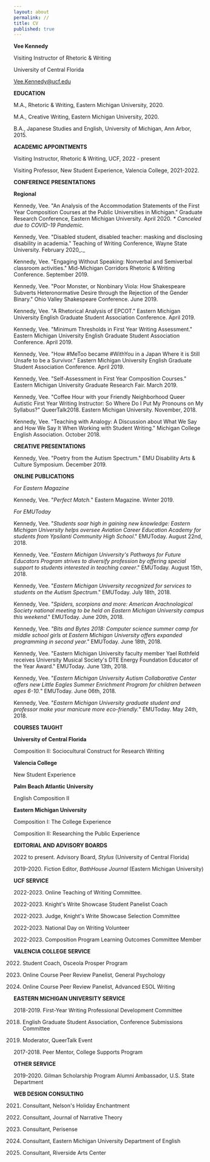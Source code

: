 ```yaml
---
layout: about
permalink: //
title: CV
published: true
---
```


**Vee Kennedy**

Visiting Instructor of Rhetoric & Writing 

University of Central Florida

Vee.Kennedy@ucf.edu 

**EDUCATION**

M.A., Rhetoric & Writing, Eastern Michigan University, 2020.

M.A., Creative Writing, Eastern Michigan University, 2020.

B.A., Japanese Studies and English, University of Michigan, Ann Arbor, 2015.

**ACADEMIC APPOINTMENTS**

Visiting Instructor, Rhetoric & Writing, UCF, 2022 - present

Visiting Professor, New Student Experience, Valencia College, 2021-2022.

**CONFERENCE PRESENTATIONS**

**Regional**

Kennedy, Vee. "An Analysis of the Accommodation Statements of the First Year Composition Courses at the Public Universities in Michigan." Graduate Research Conference, Eastern Michigan University. April 2020. _\* Canceled due to COVID-19 Pandemic._

Kennedy, Vee. "Disabled student, disabled teacher: masking and disclosing disability in academia." Teaching of Writing Conference, Wayne State University. February 2020_._

Kennedy, Vee. "Engaging Without Speaking: Nonverbal and Semiverbal classroom activities." Mid-Michigan Corridors Rhetoric & Writing Conference. September 2019.

Kennedy, Vee. "Poor Monster, or Nonbinary Viola: How Shakespeare Subverts Heteronormative Desire through the Rejection of the Gender Binary." Ohio Valley Shakespeare Conference. June 2019.

Kennedy, Vee. "A Rhetorical Analysis of EPCOT." Eastern Michigan University English Graduate Student Association Conference. April 2019.

Kennedy, Vee. "Minimum Thresholds in First Year Writing Assessment." Eastern Michigan University English Graduate Student Association Conference. April 2019.

Kennedy, Vee. "How #MeToo became #WithYou in a Japan Where it is Still Unsafe to be a Survivor." Eastern Michigan University English Graduate Student Association Conference. April 2019.

Kennedy, Vee. "Self-Assessment in First Year Composition Courses." Eastern Michigan University Graduate Research Fair. March 2019.

Kennedy, Vee. "Coffee Hour with your Friendly Neighborhood Queer Autistic First Year Writing Instructor: So Where Do I Put My Pronouns on My Syllabus?" QueerTalk2018. Eastern Michigan University. November, 2018.

Kennedy, Vee. "Teaching with Analogy: A Discussion about What We Say and How We Say It When Working with Student Writing." Michigan College English Association. October 2018.

**CREATIVE PRESENTATIONS**

Kennedy, Vee. "Poetry from the Autism Spectrum." EMU Disability Arts & Culture Symposium. December 2019.

**ONLINE PUBLICATIONS**

_For Eastern Magazine_

Kennedy, Vee. "_Perfect Match._" Eastern Magazine. Winter 2019.

_For EMUToday_

Kennedy, Vee. "_Students soar high in gaining new knowledge: Eastern Michigan University helps oversee Aviation Career Education Academy for students from Ypsilanti Community High School_." EMUToday. August 22nd, 2018.

Kennedy, Vee. "_Eastern Michigan University's Pathways for Future Educators Program strives to diversify profession by offering special support to students interested in teaching career_." EMUToday. August 15th, 2018.

Kennedy, Vee. "_Eastern Michigan University recognized for services to students on the Autism Spectrum_." EMUToday. July 18th, 2018.

Kennedy, Vee. "_Spiders, scorpions and more: American Arachnological Society national meeting to be held on Eastern Michigan University campus this weekend_." EMUToday. June 20th, 2018.

Kennedy, Vee. _"Bits and Bytes 2018: Computer science summer camp for middle school girls at Eastern Michigan University offers expanded programming in second year."_ EMUToday. June 18th, 2018.

Kennedy, Vee. "Eastern Michigan University faculty member Yael Rothfeld receives University Musical Society's DTE Energy Foundation Educator of the Year Award." EMUToday. June 13th, 2018.

Kennedy, Vee. "_Eastern Michigan University Autism Collaborative Center offers new Little Eagles Summer Enrichment Program for children between ages 6-10._" EMUToday. June 06th, 2018.

Kennedy, Vee. "_Eastern Michigan University graduate student and professor make your manicure more eco-friendly._" EMUToday. May 24th, 2018.

**COURSES TAUGHT**

**University of Central Florida**

Composition II: Sociocultural Construct for Research Writing

**Valencia College**

New Student Experience

**Palm Beach Atlantic University**

English Composition II

**Eastern Michigan University**

Composition I: The College Experience

Composition II: Researching the Public Experience

**EDITORIAL AND ADVISORY BOARDS**

2022 to present. Advisory Board, _Stylus_ (University of Central Florida)

2019-2020. Fiction Editor, _BathHouse Journal_ (Eastern Michigan University)

**UCF SERVICE**

2022-2023. Online Teaching of Writing Committee.

2022-2023. Knight's Write Showcase Student Panelist Coach

2022-2023. Judge, Knight's Write Showcase Selection Committee

2022-2023. National Day on Writing Volunteer

2022-2023. Composition Program Learning Outcomes Committee Member

**VALENCIA COLLEGE SERVICE**

2022. Student Coach, Osceola Prosper Program

2022. Online Course Peer Review Panelist, General Psychology

2021. Online Course Peer Review Panelist, Advanced ESOL Writing

**EASTERN MICHIGAN UNIVERSITY SERVICE**

2018-2019. First-Year Writing Professional Development Committee

2018. English Graduate Student Association, Conference Submissions Committee

2018. Moderator, QueerTalk Event

2017-2018. Peer Mentor, College Supports Program

**OTHER SERVICE**

2019-2020. Gilman Scholarship Program Alumni Ambassador, U.S. State Department

**WEB DESIGN CONSULTING**

2021. Consultant, Nelson's Holiday Enchantment

2019. Consultant, Journal of Narrative Theory

2019. Consultant, Perisense

2018. Consultant, Eastern Michigan University Department of English

2017. Consultant, Riverside Arts Center